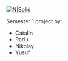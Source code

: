 
[![N|Solid](http://i.imgur.com/Y8K24UT.png)](en.via.dk)

Semester 1 project by:

- Catalin
- Radu
- Nikolay
- Yusuf
